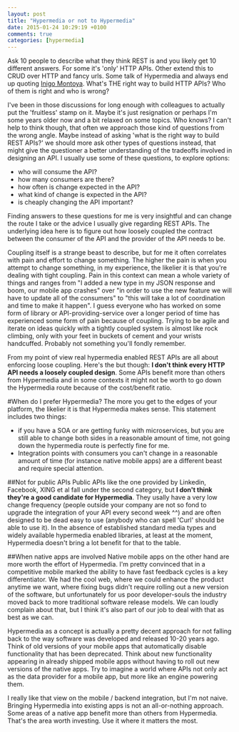 ```yaml
---
layout: post
title: "Hypermedia or not to Hypermedia"
date: 2015-01-24 10:29:19 +0100
comments: true
categories: [hypermedia]
---
```

Ask 10 people to describe what they think REST is and you likely get 10 different answers. For some it's 'only' HTTP APIs. Other extend this to CRUD over HTTP and fancy urls. Some talk of Hypermedia and always end up quoting [Inigo Montoya](http://knowyourmeme.com/memes/you-keep-using-that-word-i-do-not-think-it-means-what-you-think-it-means). What's THE right way to build HTTP APIs? Who of them is right and who is wrong?

I've been in those discussions for long enough with colleagues to actually put the 'fruitless' stamp on it.  Maybe it's just resignation or perhaps I'm some years older now and a bit relaxed on some topics. Who knows? I can't help to think though, that often we approach those kind of questions from the wrong angle.  Maybe instead of asking 'what is the right way to build REST APIs?' we should more ask other types of questions instead, that might give the questioner a better understanding of the tradeoffs involved in designing an API. I usually use some of these questions, to explore options:

* who will consume the API?
* how many consumers are there?
* how often is change expected in the API?
* what kind of change is expected in the API?
* is cheaply changing the API important?

Finding answers to these questions for me is very insightful and can change the route I take or the advice I usually give regarding REST APIs. The underlying idea here is to figure out how loosely coupled the contract between the consumer of the API and the provider of the API needs to be. 

Coupling itself is a strange beast to describe, but for me it often correlates with pain and effort to change something. The higher the pain is when you attempt to change something, in my experience, the likelier it is that you're dealing with tight coupling. Pain in this context can mean a whole variety of things and ranges from "I added a new type in my JSON response and boom, our mobile app crashes" over "in order to use the new feature we will have to update all of the consumers" to "this will take a lot of coordination and time to make it happen". I guess everyone who has worked on some form of library or API-providing-service over a longer period of time has experienced some form of pain because of coupling. Trying to be agile and iterate on ideas quickly with a tightly coupled system is almost like rock climbing, only with your feet in buckets of cement and your wrists handcuffed. Probably not something you'll fondly remember.

From my point of view real hypermedia enabled REST APIs are all about enforcing loose coupling. Here's the but though: **I don't think every HTTP API needs a loosely coupled design**. 
Some APIs benefit more than others from Hypermedia and in some contexts it might not be worth to go down the Hypermedia route because of the cost/benefit ratio.

#When do I prefer Hypermedia?
The more you get to the edges of your platform, the likelier it is that Hypermedia makes sense. This statement includes two things:

* if you have a SOA or are getting funky with microservices, but you are still able to change both sides in a reasonable amount of time, not going down the hypermedia route is perfectly fine for me.
* Integration points with consumers you can't change in a reasonable amount of time (for instance native mobile apps) are a different beast and require special attention.

##Not for public APIs
Public APIs like the one provided by Linkedin, Facebook, XING et al fall under the second category, but **I don't think they're a good candidate for Hypermedia**. They usally have a very low change frequency (people outside your company are not so fond to upgrade the integration of your API every second week ^^) and are often designed to be dead easy to use (anybody who can spell 'Curl' should be able to use it).  In the absence of established standard media types and widely available hypermedia enabled libraries, at least at the moment, Hypermedia doesn't bring a lot benefit for that to the table.

##When native apps are involved
Native mobile apps on the other hand are more worth the effort of Hypermedia. I'm pretty convinced that in a competitive mobile marked the ability to have fast feedback cycles is a key differentiator. We had the cool web, where we could enhance the product anytime we want, where fixing bugs didn't require rolling out a new version of the software, but unfortunately for us poor developer-souls the industry moved back to more traditional software release models. We can loudly complain about that, but I think it's also part of our job to deal with that as best as we can.

Hypermedia as a concept is actually a pretty decent approach for not falling back to the way software was developed and released 10-20 years ago. Think of old versions of your mobile apps that automatically disable functionality that has been deprecated. Think about new functionality appearing in already shipped mobile apps without having to roll out new versions of the native apps. Try to imagine a world where APIs not only act as the data provider for a mobile app, but more like an engine powering them. 

I really like that view on the mobile / backend integration, but I'm not naive. Bringing Hypermedia into existing apps is not an all-or-nothing approach. Some areas of a native app benefit more than others from Hypermedia. That's the area worth investing. Use it where it matters the most.
